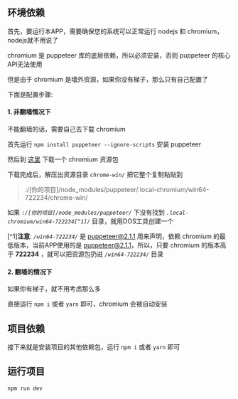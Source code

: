 ## 环境依赖
首先，要运行本APP，需要确保您的系统可以正常运行 nodejs 和 chromium，nodejs就不用说了

chromium 是 puppeteer 库的底层依赖，所以必须安装，否则 puppeteer 的核心API无法使用

但是由于 chromium 是墙外资源，如果你没有梯子，那么只有自己配置了

下面是配置步骤:

#### 1. 非翻墙情况下

不能翻墙的话，需要自己去下载 chromium

首先运行 `npm install puppeteer --ignore-scripts` 安装 puppeteer

然后到 [这里](https://chromium.en.lo4d.com/download) 下载一个 chromium 资源包

下载完成后，解压出资源目录 *`chrome-win/`* 把它整个复制粘贴到 

> :/[你的项目]/node_modules/puppeteer/.local-chromium/win64-722234/chrome-win/

如果 *`:/[你的项目]/node_modules/puppeteer/`* 下没有找到 *`.local-chromium/win64-722234[^1]/`* 目录，就用DOS工具创建一个

[^1]**注意**: *`/win64-722234/`* 是 puppeteer@2.1.1 用来声明，依赖 chromium 的最低版本，当前APP使用的是 puppeteer@2.1.1，所以，只要 chromium 的版本高于 **722234**  ，就可以把资源包扔进 *`/win64-722234/`* 目录

#### 2. 翻墙的情况下

如果你有梯子，就不用考虑那么多

直接运行 `npm i` 或者 `yarn` 即可，chromium 会被自动安装

## 项目依赖
接下来就是安装项目的其他依赖包，运行 `npm i` 或者 `yarn` 即可
## 运行项目
`npm run dev`
